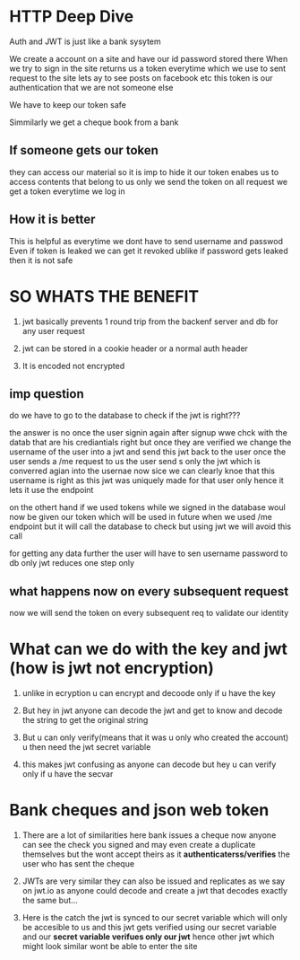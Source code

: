 # HTTP Deep Dive
Auth and JWT is just like a bank sysytem 

We create a account on a site and have our id password stored there
When we try to sign in the site returns us a token everytime which we use to sent request to the site lets ay to see posts on facebook etc this token is our authentication that we are not someone else 

We have to keep our token safe 

Simmilarly we get a cheque book from a bank

## If someone gets our token 
they can access our material so it is imp to hide it
our token enabes us to access contents that belong to us only we send the token on all request we get a token everytime we log in 

## How it is better
This is helpful as everytime we dont have to send username and passwod 
Even if token is leaked we can get it revoked ublike if password gets leaked then it is not safe 


# SO WHATS THE BENEFIT
1. jwt basically prevents 1 round trip from the backenf server and  db for any user request

2. jwt can be stored in a cookie header or a normal auth header

3. It is encoded not encrypted

## imp question
do we have to go to the database to check if the jwt is right???

the answer is no 
once the user signin again after signup wwe chck with the datab that are his 
crediantials right but once they are  verified we change the username of the user 
into a jwt and send this jwt back to the user once the user sends a /me request to us
the user send s only the jwt which is converred agian into the usernae now sice 
we can clearly knoe that this username is right as this jwt was uniquely made for 
that user only hence it lets it use  the endpoint 

on the othert hand if we used tokens while we signed in the database woul now be given 
our token which will be used in future when we used /me endpoint but it will call the 
database to check but using jwt we will avoid this call

for getting any data further the user will have to sen username password to db only jwt reduces one step only

## what happens now on every subsequent request

now we will send the token on every subsequent req to validate our identity


# What can we do with the key and jwt (how is jwt not encryption)

1. unlike in ecryption u can encrypt and decoode only if u have the key

2. But hey in jwt anyone can decode the jwt and get to know and decode the string to get the original string

3. But u can only verify(means that it was u only who created the account) u then need the  jwt secret variable 

4. this makes jwt confusing as anyone can decode but hey u can verify only if u have the secvar

# Bank cheques and json web token

1. There are a lot of similarities here bank issues a cheque now anyone can see the check you signed and may even create a duplicate themselves but the wont accept theirs as it **authenticaterss/verifies** the user who has sent the cheque

2. JWTs are  very similar they can also be issued and replicates as we say on jwt.io as anyone could decode and create a jwt that decodes exactly the same but...

3. Here is the catch the jwt is synced to our secret variable which will only be accesible to us and this jwt gets verified using our secret variable and our **secret variable verifues only our jwt** hence other jwt which might look similar wont be able to enter the site